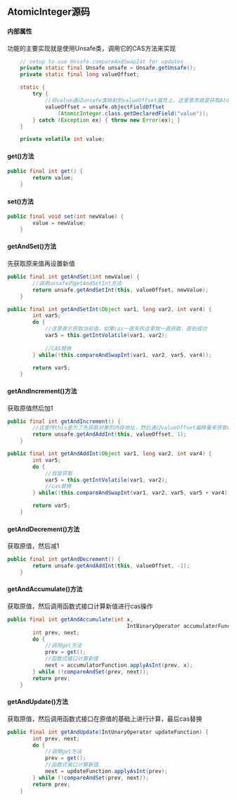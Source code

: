 ## AtomicInteger源码

#### 内部属性

功能的主要实现就是使用Unsafe类，调用它的CAS方法来实现

```java
	// setup to use Unsafe.compareAndSwapInt for updates
    private static final Unsafe unsafe = Unsafe.getUnsafe();
    private static final long valueOffset;

    static {
        try {
            //将value通过unsafe类映射到valueOffset属性上，这里意思就是获取AtomicInteger类的value的内存地址,
            valueOffset = unsafe.objectFieldOffset
                (AtomicInteger.class.getDeclaredField("value"));
        } catch (Exception ex) { throw new Error(ex); }
    }

    private volatile int value;
```

#### get()方法

```java
public final int get() {
        return value;
    }
```

#### set()方法

```java
public final void set(int newValue) {
        value = newValue;
    }
```

#### getAndSet()方法

先获取原来值再设置新值

```java
public final int getAndSet(int newValue) {
    	//调用unsafe的getAndSetInt方法
        return unsafe.getAndSetInt(this, valueOffset, newValue);
    }

public final int getAndSetInt(Object var1, long var2, int var4) {
        int var5;
        do {
            //这里表示获取当前值，如果cas一直失败这里就一直获取，直到成功
            var5 = this.getIntVolatile(var1, var2);
            
            //CAS替换
        } while(!this.compareAndSwapInt(var1, var2, var5, var4));

        return var5;
    }
```

#### getAndIncrement()方法

获取原值然后加1

```java
public final int getAndIncrement() {
    	//这里传this是为了先获取对象的内存地址，然后通过valueOffset偏移量来获取value的内存地址，以此来操作value的值
        return unsafe.getAndAddInt(this, valueOffset, 1);
    }

public final int getAndAddInt(Object var1, long var2, int var4) {
        int var5;
        do {
            //自旋获取
            var5 = this.getIntVolatile(var1, var2);
            //cas替换
        } while(!this.compareAndSwapInt(var1, var2, var5, var5 + var4));

        return var5;
    }
```

#### getAndDecrement()方法

获取原值，然后减1

```java
public final int getAndDecrement() {
        return unsafe.getAndAddInt(this, valueOffset, -1);
    }
```

#### getAndAccumulate()方法

获取原值，然后调用函数式接口计算新值进行cas操作

```java
public final int getAndAccumulate(int x,
                                      IntBinaryOperator accumulatorFunction) {
        int prev, next;
        do {
            //调用get方法
            prev = get();
            //函数式接口计算新值
            next = accumulatorFunction.applyAsInt(prev, x);
        } while (!compareAndSet(prev, next));
        return prev;
    }
```

#### getAndUpdate()方法

获取原值，然后调用函数式接口在原值的基础上进行计算，最后cas替换

```java
public final int getAndUpdate(IntUnaryOperator updateFunction) {
        int prev, next;
        do {
            //调用get方法
            prev = get();
            //函数式接口计算新值
            next = updateFunction.applyAsInt(prev);
        } while (!compareAndSet(prev, next));
        return prev;
    }
```


